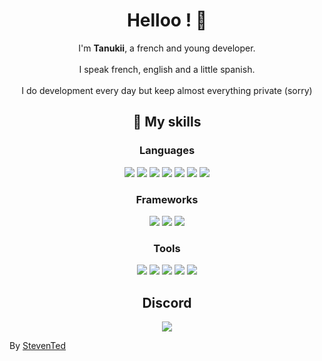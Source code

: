 <h1 align="center">Helloo ! 👋</h1>
<p align="center">
I'm <b>Tanukii</b>, a french and young developer. <br><br>I speak french, english and a little spanish. <br><br>I do development every day but keep almost everything private (sorry)
</p>
<h2 align="center">🎨 My skills </h2>
<h3 align="center">Languages </h3>
<p align="center">
  <img src="https://img.shields.io/badge/javascript%20-%23323330.svg?&style=for-the-badge&logo=javascript&logoColor=%231a73f7"/>
  <img src="https://img.shields.io/badge/lua%20-%23323330.svg?&style=for-the-badge&logo=lua&logoColor=%231a73f7"/>
  <img src="https://img.shields.io/badge/python%20-%23323330.svg?&style=for-the-badge&logo=python&logoColor=%231a73f7"/>
  <img src="https://img.shields.io/badge/html%20-%23323330.svg?&style=for-the-badge&logo=html5&logoColor=%231a73f7"/>
  <img src="https://img.shields.io/badge/css%20-%23323330.svg?&style=for-the-badge&logo=css3&logoColor=%231a73f7"/>
  <img src="https://img.shields.io/badge/php%20-%23323330.svg?&style=for-the-badge&logo=php&logoColor=%231a73f7"/>
  <img src="https://img.shields.io/badge/mysql%20-%23323330.svg?&style=for-the-badge&logo=mysql&logoColor=%231a73f7"/>
<h3 align="center">Frameworks </h3>
<p align="center">
  <img src="https://img.shields.io/badge/discord.js%20-%23323330.svg?&style=for-the-badge&logo=discord&logoColor=%231a73f7"/>
  <img src="https://img.shields.io/badge/rageui%20-%23323330.svg?&style=for-the-badge&logo=fivem&logoColor=%231a73f7"/>
  <img src="https://img.shields.io/badge/esx%20-%23323330.svg?&style=for-the-badge&logo=fivem&logoColor=%231a73f7"/>
<h3 align="center">Tools </h3>
<p align="center">
  <img src="https://img.shields.io/badge/visual studio code%20-%23323330.svg?&style=for-the-badge&logo=visualstudiocode&logoColor=%231a73f7"/>
  <img src="https://img.shields.io/badge/git%20-%23323330.svg?&style=for-the-badge&logo=git&logoColor=%231a73f7"/>
  <img src="https://img.shields.io/badge/node.js%20-%23323330.svg?&style=for-the-badge&logo=node.js&logoColor=%231a73f7"/>
  <img src="https://img.shields.io/badge/figma%20-%23323330.svg?&style=for-the-badge&logo=figma&logoColor=%231a73f7"/>
  <img src="https://img.shields.io/badge/adobe photoshop%20-%23323330.svg?&style=for-the-badge&logo=adobephotoshop&logoColor=%231a73f7"/>
<div align="center">
<h2 align="center"> Discord </h2>
<img src="https://lanyard-profile-readme.vercel.app/api/670255715553902612?theme=dark&bg=1a2330" align="center">
</div>
<p>By <a href="https://github.com/StevenTedYT">StevenTed</a></</p>
